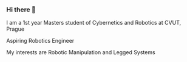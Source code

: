 ### Hi there 👋


I am a 1st year Masters student of Cybernetics and Robotics at CVUT, Prague

Aspiring Robotics Engineer
<!--
I am looking forward to creating something unique with an amalgamation of Robotics and a mining background.
-->
My interests are Robotic Manipulation and Legged Systems

<!--
[![Amit's GitHub stats](https://github-readme-stats.vercel.app/api?username=amit-420&show_icons=true&theme=radical)](https://github.com/amit-420/github-readme-stats)
-->



<!--
**amit-420/amit-420** is a ✨ _special_ ✨ repository because its `README.md` (this file) appears on your GitHub profile.

Here are some ideas to get you started:

- 🔭 I’m currently working on ...
- 🌱 I’m currently learning ...
- 👯 I’m looking to collaborate on ...
- 🤔 I’m looking for help with ...
- 💬 Ask me about ...
- 📫 How to reach me: ...
- 😄 Pronouns: ...
- ⚡ Fun fact: ...
-->
